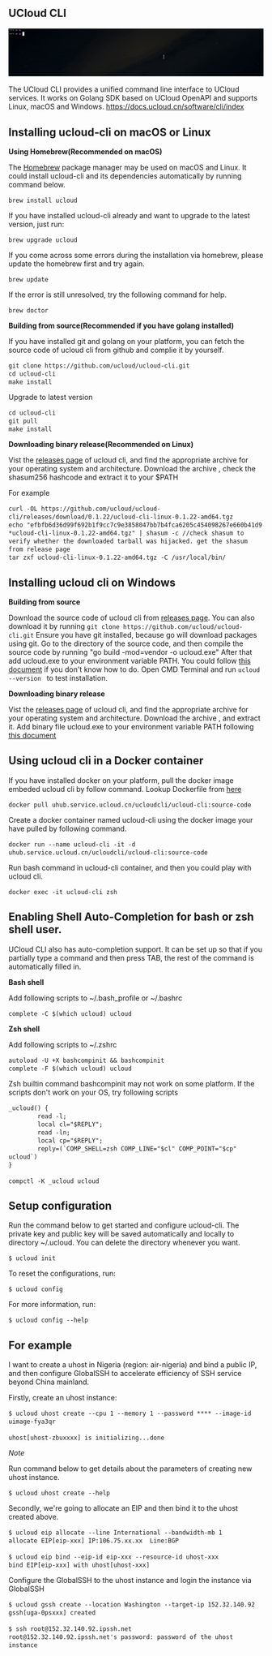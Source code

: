 ##  UCloud CLI 

![](./docs/_static/ucloud_cli_demo.gif)

The UCloud CLI provides a unified command line interface to UCloud services. It works on Golang SDK based on UCloud OpenAPI and supports Linux, macOS and Windows. 
https://docs.ucloud.cn/software/cli/index

## Installing ucloud-cli on macOS or Linux

**Using Homebrew(Recommended on macOS)**

The [Homebrew](https://docs.brew.sh/Installation) package manager may be used on macOS and Linux.
It could install ucloud-cli and its dependencies automatically by running command below.

```
brew install ucloud
```

If you have installed ucloud-cli already and want to upgrade to the latest version, just run:

```
brew upgrade ucloud
```

If you come across some errors during the installation via homebrew, please update the homebrew first and try again.

```
brew update
```

If the error is still unresolved, try the following command for help.

```
brew doctor
```

**Building from source(Recommended if you have golang installed)**

If you have installed git and golang on your platform, you can fetch the source code of ucloud cli from github and complie it by yourself.

```
git clone https://github.com/ucloud/ucloud-cli.git
cd ucloud-cli
make install
```

Upgrade to latest version

```
cd ucloud-cli
git pull
make install
```

**Downloading binary release(Recommended on Linux)**

Vist the [releases page](https://github.com/ucloud/ucloud-cli/releases) of ucloud cli, and find the appropriate archive for your operating system and architecture.
Download the archive , check the shasum256 hashcode and extract it to your $PATH

For example
```
curl -OL https://github.com/ucloud/ucloud-cli/releases/download/0.1.22/ucloud-cli-linux-0.1.22-amd64.tgz
echo "efbfb6d36d99f692b1f9cc7c9e3858047bb7b4fca6205c454098267e660b41d9 *ucloud-cli-linux-0.1.22-amd64.tgz" | shasum -c //check shasum to verify whether the downloaded tarball was hijacked. get the shasum from release page
tar zxf ucloud-cli-linux-0.1.22-amd64.tgz -C /usr/local/bin/
```

## Installing ucloud cli on Windows

**Building from source**

Download the source code of ucloud cli from [releases page](https://github.com/ucloud/ucloud-cli/releases). You can also download it by running ```git clone https://github.com/ucloud/ucloud-cli.git```
Ensure you have git installed, because go will download packages using git. Go to the directory of the source code, and then compile the source code by running "go build -mod=vendor -o ucloud.exe"
After that add ucloud.exe to your environment variable PATH. You could follow [this document](https://www.java.com/en/download/help/path.xml) if you don't know how to do. 
Open CMD Terminal and run ```ucloud --version ``` to test installation. 


**Downloading binary release**

Vist the [releases page](https://github.com/ucloud/ucloud-cli/releases) of ucloud cli, and find the appropriate archive for your operating system and architecture.
Download the archive , and extract it. Add binary file ucloud.exe to your environment variable PATH following [this document](https://www.java.com/en/download/help/path.xml)

## Using ucloud cli in a Docker container
If you have installed docker on your platform, pull the docker image embeded ucloud cli by follow command. Lookup Dockerfile from [here](./Dockerfile)
```
docker pull uhub.service.ucloud.cn/ucloudcli/ucloud-cli:source-code
```

Create a docker container named ucloud-cli using the docker image your have pulled by following command.

```
docker run --name ucloud-cli -it -d uhub.service.ucloud.cn/ucloudcli/ucloud-cli:source-code
```
Run bash command in ucloud-cli container, and then you could play with ucloud cli.

```
docker exec -it ucloud-cli zsh
```

## Enabling Shell Auto-Completion for bash or zsh shell user.

UCloud CLI also has auto-completion support. It can be set up so that if you partially type a command and then press TAB, the rest of the command is automatically filled in.

**Bash shell** 

Add following scripts to  ~/.bash_profile or ~/.bashrc 

```
complete -C $(which ucloud) ucloud
```

**Zsh shell** 

Add following scripts to ~/.zshrc 

```
autoload -U +X bashcompinit && bashcompinit
complete -F $(which ucloud) ucloud
```
Zsh builtin command bashcompinit may not work on some platform. If the scripts don't work on your OS, try following scripts
```
_ucloud() {
        read -l;
        local cl="$REPLY";
        read -ln;
        local cp="$REPLY";
        reply=(`COMP_SHELL=zsh COMP_LINE="$cl" COMP_POINT="$cp" ucloud`)
}

compctl -K _ucloud ucloud
```


## Setup configuration

Run the command below to get started and configure ucloud-cli. The private key and public key will be saved automatically and locally to directory ~/.ucloud.
You can delete the directory whenever you want.

```
$ ucloud init
```

To reset the configurations, run:

```
$ ucloud config
```

For more information, run:

```
$ ucloud config --help
```

## For example

I want to create a uhost in Nigeria (region: air-nigeria) and bind a public IP, and then configure GlobalSSH to accelerate efficiency of SSH service beyond China mainland.

Firstly, create an uhost instance:

```
$ ucloud uhost create --cpu 1 --memory 1 --password **** --image-id uimage-fya3qr

uhost[uhost-zbuxxxx] is initializing...done
```

*Note* 

Run command below to get details about the parameters of creating new uhost instance.

```
$ ucloud uhost create --help
```

Secondly, we're going to allocate an EIP and then bind it to the uhost created above.

```
$ ucloud eip allocate --line International --bandwidth-mb 1
allocate EIP[eip-xxx] IP:106.75.xx.xx  Line:BGP

$ ucloud eip bind --eip-id eip-xxx --resource-id uhost-xxx
bind EIP[eip-xxx] with uhost[uhost-xxx]
```

Configure the GlobalSSH to the uhost instance and login the instance via GlobalSSH

```
$ ucloud gssh create --location Washington --target-ip 152.32.140.92
gssh[uga-0psxxx] created

$ ssh root@152.32.140.92.ipssh.net
root@152.32.140.92.ipssh.net's password: password of the uhost instance
```
